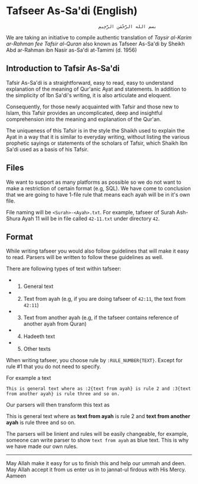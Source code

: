 Tafseer As-Sa'di (English)
==========================


                                       ‫بسم الله الرَّحْمَنِ الرَّحِيمِ


We are taking an initiative to compile authentic translation of _Taysir al-Karim ar-Rahman fee Tafsir al-Quran_ also known as Tafseer As-Sa'di by Sheikh Abd ar-Rahman ibn Nasir as-Sa'di at-Tamimi (d. 1956)

Introduction to Tafsir As-Sa'di
-------------------------------

Tafsir As-Sa'di is a straightforward, easy to read, easy to understand explanation of the meaning of Qur'anic Ayat and statements. In addition to the simplicity of Ibn Sa'di's writing, it is also articulate and eloquent.

Consequently, for those newly acquainted with Tafsir and those new to Islam, this Tafsir provides an uncomplicated, deep and insightful comprehension into the meaning and explanation of the Qur'an.

The uniqueness of this Tafsir is in the style the Shaikh used to explain the Ayat in a way that it is similar to everyday writing, without listing the various prophetic sayings or statements of the scholars of Tafsir, which Shaikh Ibn Sa'di used as a basis of his Tafsir.

Files
-----

We want to support as many platforms as possible so we do not want to make a restriction of certain format (e.g, SQL). We have come to conclusion that we are going to have 1-file rule that means each ayah will be in it's own file. 

File naming will be `<Surah>-<Ayah>.txt`. For example, tafseer of Surah Ash-Shura Ayah 11 will be in file called `42-11.txt` under directory `42`.

Format
------

While writing tafseer you would also follow guidelines that will make it easy to read. Parsers will be written to follow these guidelines as well.

There are following types of text within tafseer:

 - 1. General text
 - 2. Text from ayah (e.g, if you are doing tafseer of `42:11`, the text from `42:11`)
 - 3. Text from another ayah (e.g, if the tafseer contains reference of another ayah from Quran)
 - 4. Hadeeth text
 - 5. Other texts 

When writing tafseer, you choose rule by `:RULE_NUMBER{TEXT}`. Except for rule #1 that you do not need to specify.

For example a text
```
This is general text where as :2{text from ayah} is rule 2 and :3{text from another ayah} is rule three and so on.
```
Our parsers will then transform this text as

This is general text where as **text from ayah** is rule 2 and __text from another ayah__ is rule three and so on.

The parsers will be linient and rules will be easily changeable, for example, someone can write parser to show `text from ayah` as blue text. This is why we have made our own rules.

---

May Allah make it easy for us to finish this and help our ummah and deen. May Allah accept it from us enter us in to jannat-ul firdous with His Mercy. Aameen
